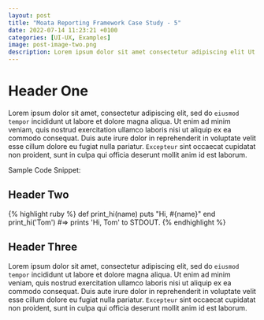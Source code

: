 ```yaml
---
layout: post
title: "Moata Reporting Framework Case Study - 5"
date: 2022-07-14 11:23:21 +0100
categories: [UI-UX, Examples]
image: post-image-two.png
description: Lorem ipsum dolor sit amet consectetur adipiscing elit Ut et massa mi. Aliquam in hendrerit urna. Pellentesque sit amet sapien fringilla, mattis ligula consectetur, ultrices mauris. Maecenas vitae mattis 
---
```


# Header One

Lorem ipsum dolor sit amet, consectetur adipiscing elit, sed do `eiusmod tempor` incididunt ut labore et dolore magna aliqua. Ut enim ad minim veniam, quis nostrud exercitation ullamco laboris nisi ut aliquip ex ea commodo consequat. Duis aute irure dolor in reprehenderit in voluptate velit esse cillum dolore eu fugiat nulla pariatur. `Excepteur` sint occaecat cupidatat non proident, sunt in culpa qui officia deserunt mollit anim id est laborum.

Sample Code Snippet:

## Header Two

{% highlight ruby %}
def print_hi(name)
puts "Hi, #{name}"
end
print_hi('Tom')
#=> prints 'Hi, Tom' to STDOUT.
{% endhighlight %}

## Header Three

Lorem ipsum dolor sit amet, consectetur adipiscing elit, sed do `eiusmod tempor` incididunt ut labore et dolore magna aliqua. Ut enim ad minim veniam, quis nostrud exercitation ullamco laboris nisi ut aliquip ex ea commodo consequat. Duis aute irure dolor in reprehenderit in voluptate velit esse cillum dolore eu fugiat nulla pariatur. `Excepteur` sint occaecat cupidatat non proident, sunt in culpa qui officia deserunt mollit anim id est laborum.
